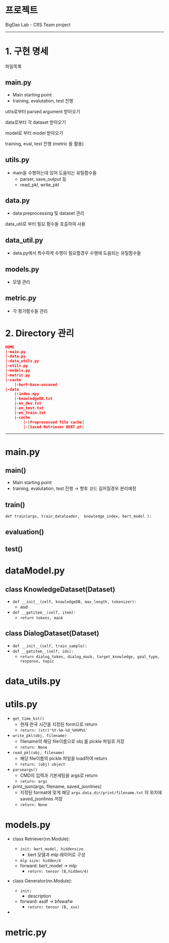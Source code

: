 # 프로젝트

BigDas Lab - CRS Team project

---

# 1. 구현 명세

파일목록

## main.py

- Main starting point
- training, evalutation, test 진행

utils로부터 parsed argument 받아오기

data로부터 각 dataset 받아오기

model로 부터 model 받아오기

training, eval, test 진행 (metric 들 활용)

## utils.py

- main을 수행하는데 있어 도움되는 유틸함수들
    - parser, save_output 등
    - read_pkl, write_pkl

## data.py

- data preprocessing 및 dataset 관리

data_util로 부터 필요 함수들 호출하여 사용

## data_util.py

- data.py에서 특수하게 수행이 필요할경우 수행에 도움되는 유틸함수들

## models.py

- 모델 관리

## metric.py

- 각 평가함수들 관리

# 2. Directory 관리

```json
HOME
|-main.py
|-data.py
|-data_utils.py
|-utils.py
|-models.py
|-metric.py
|-cache
    |-bert-base-uncased
|-data
    |-index.npy
    |-knowledgeDB.txt
    |-en_dev.txt
    |-en_test.txt
    |-en_train.txt
    |-cache
        |-[Preprocessed file cache]
        |-[Saved Retriever BERT.pt]
```

---

# main.py

## main()

- Main starting point
- training, evalutation, test 진행 → 향후 코드 길어질경우 분리예정

## train()

`def train(args, train_dataloader,  knowledge_index, bert_model ):`

## evaluation()

## test()

# dataModel.py

## class KnowledgeDataset(Dataset)

- `def __init__(self, knowledgeDB, max_length, tokenizer):`
    - asd
- `def __getitem__(self, item):`
    - `return tokens, mask`

## class DialogDataset(Dataset)

- `def __init__(self, train_sample):`
- `def __getitem__(self, idx):`
    - `return dialog_token, dialog_mask, target_knowledge, goal_type, response, topic`

# data_utils.py

# utils.py

- `get_time_kst()`
    - 현재 한국 시간을 지정된 form으로 return
    - `return: (str)'%Y-%m-%d_%H%M%S'`
- `write_pkl(obj, filename)`
    - filename의 해당 file이름으로 obj 를 pickle 파일로 저장
    - `return: None`
- `read_pkl(obj, filename)`
    - 해당 file이름의 pickle 파일을 load하여 return
    - `return: (obj) object`
- `parseargs()`
    - CMD의 입력과 기본세팅을 args로 return
    - `return: args`
- print_json(args, filename, saved_jsonlines)
    - 지정된 format에 맞게 해당 `args.data_dir/print/filename.txt` 의 위치에 saved_jsonlines 저장
    - `return: None`

# models.py

- class Retriever(nn.Module):
    - `init: bert_model, hiddensize`
        - bert 모델과 mlp 레이어로 구성
    - `mlp size: hidden/4`
    - forward: bert_model → mlp
        - `return: tensor (B,hidden/4)`

- class Generator(nn.Module):
    - `init:`
        - description
    - forward: asdf → bfewafw
        - `return: tensor (B, xxx)`

- 

# metric.py